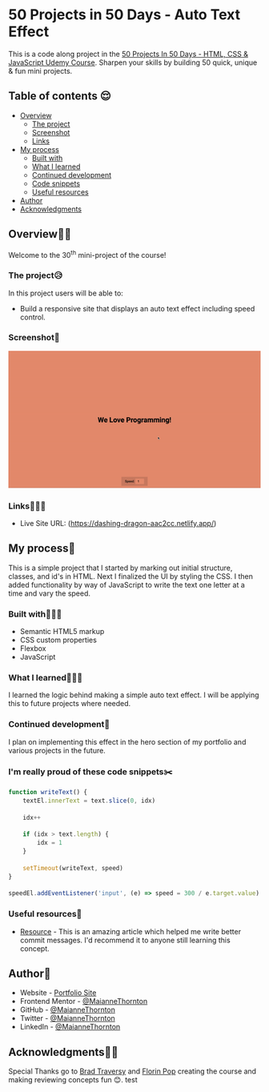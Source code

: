 # 50 Projects in 50 Days - Auto Text Effect

This is a code along project in the [50 Projects In 50 Days - HTML, CSS & JavaScript Udemy Course](https://www.udemy.com/course/50-projects-50-days/). Sharpen your skills by building 50 quick, unique & fun mini projects.

## Table of contents 😌

- [Overview](#overview)
  - [The project](#the-project)
  - [Screenshot](#screenshot)
  - [Links](#links)
- [My process](#my-process)
  - [Built with](#built-with)
  - [What I learned](#what-i-learned)
  - [Continued development](#continued-development)
  - [Code snippets](#im-really-proud-of-these-code-snippets%EF%B8%8F)
  - [Useful resources](#useful-resources)
- [Author](#author)
- [Acknowledgments](#acknowledgments)

## Overview👋🏾

Welcome to the 30<sup>th</sup> mini-project of the course!

### The project😥

In this project users will be able to:

- Build a responsive site that displays an auto text effect including speed control.

### Screenshot🌇

![](./screenshot.gif)

### Links👩🏾‍💻

- Live Site URL: (https://dashing-dragon-aac2cc.netlify.app/)

## My process💭

This is a simple project that I started by marking out initial structure, classes, and id's in HTML. Next I finalized the UI by styling the CSS.  I then added functionality by way of JavaScript to write the text one letter at a time and vary the speed.

### Built with👷🏾‍♀️

- Semantic HTML5 markup
- CSS custom properties
- Flexbox
- JavaScript

### What I learned👩🏾‍🏫

I learned the logic behind making a simple auto text effect. I will be applying this to future projects where needed.

### Continued development🔮

I plan on implementing this effect in the hero section of my portfolio and various projects in the future.

### I'm really proud of these code snippets✂️

```js
function writeText() {
    textEl.innerText = text.slice(0, idx)

    idx++

    if (idx > text.length) {
        idx = 1
    }

    setTimeout(writeText, speed)
}

speedEl.addEventListener('input', (e) => speed = 300 / e.target.value)
```

### Useful resources📖

- [Resource](https://www.freecodecamp.org/news/how-to-write-better-git-commit-messages/) - This is an amazing article which helped me write better commit messages. I'd recommend it to anyone still learning this concept.

## Author🔎

- Website - [Portfolio Site](https://maiannethornton.netlify.app/)
- Frontend Mentor - [@MaianneThornton](https://www.frontendmentor.io/profile/MaianneThornton)
- GitHub - [@MaianneThornton](GitHub.com/MaianneThornton)
- Twitter - [@MaianneThornton](https://twitter.com/MaianneThornton)
- LinkedIn - [@MaianneThornton](https://www.linkedin.com/in/maiannethornton/)

## Acknowledgments🙏🏾

Special Thanks go to [Brad Traversy](http://www.traversymedia.com/) and [Florin Pop](http://www.florin-pop.com/) creating the course and making reviewing concepts fun 😊.
test